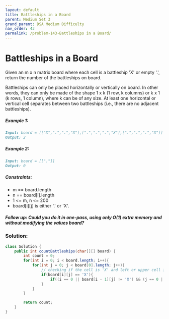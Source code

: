 ```yaml
---
layout: default
title: Battleships in a Board
parent: Medium Set 3
grand_parent: DSA Medium Difficulty
nav_order: 43
permalink: /problem-143-Battleships in a Board/
---
```

# Battleships in a Board
Given an m x n matrix board where each cell is a battleship 'X' or empty '.', return the number of the battleships on board.

Battleships can only be placed horizontally or vertically on board. In other words, they can only be made of the shape 1 x k (1 row, k columns) or k x 1 (k rows, 1 column), where k can be of any size. At least one horizontal or vertical cell separates between two battleships (i.e., there are no adjacent battleships).

##### Example 1:

```markdown
Input: board = [["X",".",".","X"],[".",".",".","X"],[".",".",".","X"]]
Output: 2
```
##### Example 2:
```markdown
Input: board = [["."]]
Output: 0
```
##### Constraints:
* m == board.length
* n == board[i].length
* 1 <= m, n <= 200
* board[i][j] is either '.' or 'X'.

##### Follow up: Could you do it in one-pass, using only O(1) extra memory and without modifying the values board?

### Solution:
```java
class Solution {
    public int countBattleships(char[][] board) {
        int count = 0;
        for(int i = 0; i < board.length; i++){
            for(int j = 0; j < board[0].length; j++){
                // checking if the cell is 'X' and left or upper cell is not 'X'
                if(board[i][j] == 'X'){
                    if((i == 0 || board[i - 1][j] != 'X') && (j == 0 || board[i][j - 1] != 'X')) count++;
                }
            }
        }

        return count;
    }
}
```